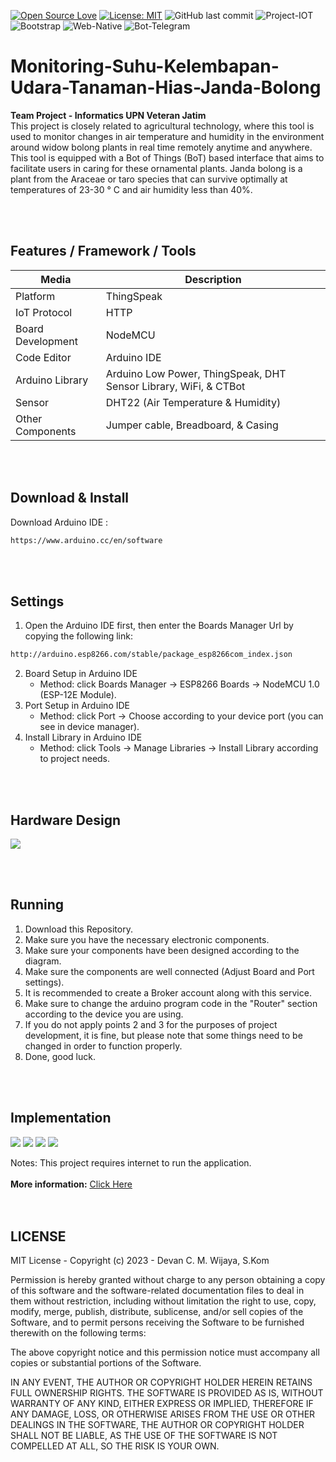 [![Open Source Love](https://badges.frapsoft.com/os/v1/open-source.svg?style=flat)](https://github.com/ellerbrock/open-source-badges/)
[![License: MIT](https://img.shields.io/badge/License-MIT-green.svg)](https://opensource.org/licenses/MIT)
![GitHub last commit](https://img.shields.io/github/last-commit/devancakra/Sistem-Pemantauan-Suhu-dan-Kelembapan-Udara-Pada-Tanaman-Hias-Janda-Bolong-Terintegrasi)
![Project-IOT](https://img.shields.io/badge/-ProjectIOT-light.svg?style=flat&logo=arduino&logoColor=white&color=1db86a)
![Bootstrap](https://img.shields.io/badge/-Bootstrap-purple.svg?&logo=bootstrap&logoColor=white)
![Web-Native](https://img.shields.io/badge/-WebsiteNative-grey.svg?&logo=PHP&logoColor=white)
![Bot-Telegram](https://img.shields.io/badge/-BotTelegram-blue.svg?style=flat&logo=telegram&logoColor=white)


# Monitoring-Suhu-Kelembapan-Udara-Tanaman-Hias-Janda-Bolong
<strong>Team Project - Informatics UPN Veteran Jatim</strong><br>
This project is closely related to agricultural technology, where this tool is used to monitor changes in air temperature and humidity in the environment around widow bolong plants in real time remotely anytime and anywhere. This tool is equipped with a Bot of Things (BoT) based interface that aims to facilitate users in caring for these ornamental plants. Janda bolong is a plant from the Araceae or taro species that can survive optimally at temperatures of 23-30 ° C and air humidity less than 40%.

<br><br>

## Features / Framework / Tools
| Media | Description |
| --- | --- |
| Platform | ThingSpeak |
| IoT Protocol | HTTP |
| Board Development | NodeMCU |
| Code Editor | Arduino IDE |
| Arduino Library | Arduino Low Power, ThingSpeak, DHT Sensor Library, WiFi, & CTBot |
| Sensor | DHT22 (Air Temperature & Humidity) |
| Other Components | Jumper cable, Breadboard, & Casing  |

<br><br>

## Download & Install
Download Arduino IDE :
```bash
https://www.arduino.cc/en/software
```

<br><br>

## Settings
1. Open the Arduino IDE first, then enter the Boards Manager Url by copying the following link:
```bash
http://arduino.esp8266.com/stable/package_esp8266com_index.json
```
2. Board Setup in Arduino IDE
   <ul>
      <li>Method: click Boards Manager -> ESP8266 Boards -> NodeMCU 1.0 (ESP-12E Module).</li>
   </ul>
3. Port Setup in Arduino IDE
   <ul>
      <li>Method: click Port -> Choose according to your device port (you can see in device manager).</li>
   </ul>
4. Install Library in Arduino IDE
   <ul>
      <li>Method: click Tools -> Manage Libraries -> Install Library according to project needs.</li>
   </ul>

<br><br>

## Hardware Design
<img src="https://user-images.githubusercontent.com/54527592/133961211-2cd3fda2-a9fe-4381-9cca-1816b0ae1f60.jpg">

<br><br>

## Running
1. Download this Repository.
2. Make sure you have the necessary electronic components.
3. Make sure your components have been designed according to the diagram.
4. Make sure the components are well connected (Adjust Board and Port settings).
5. It is recommended to create a Broker account along with this service.
6. Make sure to change the arduino program code in the "Router" section according to the device you are using.
7. If you do not apply points 2 and 3 for the purposes of project development, it is fine, but please note that some things need to be changed in order to function properly.
8. Done, good luck.

<br><br>

## Implementation
<img src="https://user-images.githubusercontent.com/54527592/133962095-8baa3737-3bf0-4d6b-bc65-c0cff1c37021.jpg">
<img src="https://user-images.githubusercontent.com/54527592/133962162-8856e20d-9e84-43c4-ac4a-0316d2c65004.jpg">
<img src="https://user-images.githubusercontent.com/54527592/133962195-70e38df7-8e56-422b-ba30-3b42a642c62b.JPG">
<img src="https://user-images.githubusercontent.com/54527592/133962202-2399d06a-4f97-4335-86b4-4c043d7d1d17.JPG">

<br>

Notes: This project requires internet to run the application.<br><br>
<b>More information:</b> <a href="https://ejournal.upnvj.ac.id/informatik/article/view/3436"><u>Click Here</u></a>
<br><br><br>

## LICENSE
MIT License - Copyright (c) 2023 - Devan C. M. Wijaya, S.Kom

Permission is hereby granted without charge to any person obtaining a copy of this software and the software-related documentation files to deal in them without restriction, including without limitation the right to use, copy, modify, merge, publish, distribute, sublicense, and/or sell copies of the Software, and to permit persons receiving the Software to be furnished therewith on the following terms:

The above copyright notice and this permission notice must accompany all copies or substantial portions of the Software.

IN ANY EVENT, THE AUTHOR OR COPYRIGHT HOLDER HEREIN RETAINS FULL OWNERSHIP RIGHTS. THE SOFTWARE IS PROVIDED AS IS, WITHOUT WARRANTY OF ANY KIND, EITHER EXPRESS OR IMPLIED, THEREFORE IF ANY DAMAGE, LOSS, OR OTHERWISE ARISES FROM THE USE OR OTHER DEALINGS IN THE SOFTWARE, THE AUTHOR OR COPYRIGHT HOLDER SHALL NOT BE LIABLE, AS THE USE OF THE SOFTWARE IS NOT COMPELLED AT ALL, SO THE RISK IS YOUR OWN.
